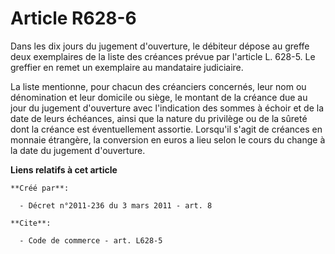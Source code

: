 # Article R628-6

Dans les dix jours du jugement d'ouverture, le débiteur dépose au greffe deux exemplaires de la liste des créances prévue par
l'article L. 628-5. Le greffier en remet un exemplaire au mandataire judiciaire. 

La liste mentionne, pour chacun des créanciers concernés, leur nom ou dénomination et leur domicile ou siège, le montant de
la créance due au jour du jugement d'ouverture avec l'indication des sommes à échoir et de la date de leurs échéances, ainsi
que la nature du privilège ou de la sûreté dont la créance est éventuellement assortie. Lorsqu'il s'agit de créances en
monnaie étrangère, la conversion en euros a lieu selon le cours du change à la date du jugement d'ouverture.

**Liens relatifs à cet article**

	**Créé par**:

	  - Décret n°2011-236 du 3 mars 2011 - art. 8

	**Cite**:

	  - Code de commerce - art. L628-5
